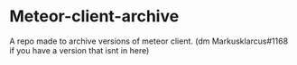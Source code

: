 # Meteor-client-archive
A repo made to archive versions of meteor client. (dm Markusklarcus#1168 if you have a version that isnt in here)
